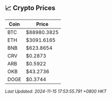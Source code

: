 ## 📈 Crypto Prices

| Coin | Price |
| ---- | ----- |
| BTC | $88980.3825 |
| ETH | $3091.6165 |
| BNB | $623.8654 |
| CRV | $0.2873 |
| ARB | $0.5922 |
| OKB | $43.2736 |
| DOGE | $0.3744 |

_Last Updated: 2024-11-15 17:53:55.791 +0800 HKT_